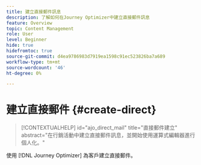 ```yaml
---
title: 建立直接郵件訊息
description: 了解如何在Journey Optimizer中建立直接郵件訊息
feature: Overview
topic: Content Management
role: User
level: Beginner
hide: true
hidefromtoc: true
source-git-commit: d4ea9786983d7919ea1598c91ec523826ba7a689
workflow-type: tm+mt
source-wordcount: '46'
ht-degree: 0%

---
```


# 建立直接郵件 {#create-direct}

>[!CONTEXTUALHELP]
>id="ajo_direct_mail"
>title="直接郵件建立"
>abstract="在行銷活動中建立直接郵件訊息，並開始使用運算式編輯器進行個人化。"

使用 [!DNL Journey Optimizer] 為客戶建立直接郵件。
